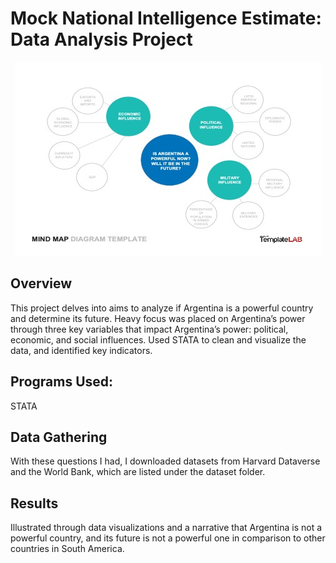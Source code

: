 # Mock National Intelligence Estimate: Data Analysis Project

<p align="center">
  <img src= "https://github.com/gabrielafilippelli/Mock_National_Intelligence_Estimate/blob/main/images/Mind_Map.jpg">
</p>

## Overview
This project delves into aims to analyze if Argentina is a powerful country and determine its future. Heavy focus was placed on Argentina’s power through three key variables that impact Argentina’s power: political, economic, and social influences. Used STATA to clean and visualize the data, and identified key indicators.

## Programs Used:
STATA

## Data Gathering
With these questions I had, I downloaded datasets from Harvard Dataverse and the World Bank, which are listed under the dataset folder.

## Results
Illustrated through data visualizations and a narrative that Argentina is not a powerful country, and its future is not a powerful one in comparison to other countries in South America.
